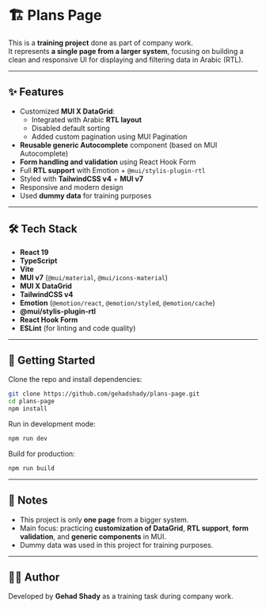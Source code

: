 # 🏗 Plans Page

This is a **training project** done as part of company work.  
It represents **a single page from a larger system**, focusing on building a clean and responsive UI for displaying and filtering data in Arabic (RTL).

---

## ✨ Features

- Customized **MUI X DataGrid**:
  - Integrated with Arabic **RTL layout**
  - Disabled default sorting
  - Added custom pagination using MUI Pagination
- **Reusable generic Autocomplete** component (based on MUI Autocomplete)
- **Form handling and validation** using React Hook Form
- Full **RTL support** with Emotion + `@mui/stylis-plugin-rtl`
- Styled with **TailwindCSS v4** + **MUI v7**
- Responsive and modern design
- Used **dummy data** for training purposes

---

## 🛠 Tech Stack

- **React 19**
- **TypeScript**
- **Vite**
- **MUI v7** (`@mui/material`, `@mui/icons-material`)
- **MUI X DataGrid**
- **TailwindCSS v4**
- **Emotion** (`@emotion/react`, `@emotion/styled`, `@emotion/cache`)
- **@mui/stylis-plugin-rtl**
- **React Hook Form**
- **ESLint** (for linting and code quality)

---

## 🚀 Getting Started

Clone the repo and install dependencies:

```bash
git clone https://github.com/gehadshady/plans-page.git
cd plans-page
npm install
```

Run in development mode:

```bash
npm run dev
```

Build for production:

```bash
npm run build
```

---

## 📌 Notes

- This project is only **one page** from a bigger system.
- Main focus: practicing **customization of DataGrid**, **RTL support**, **form validation**, and **generic components** in MUI.
- Dummy data was used in this project for training purposes.

---

## 👩‍💻 Author

Developed by **Gehad Shady** as a training task during company work.
